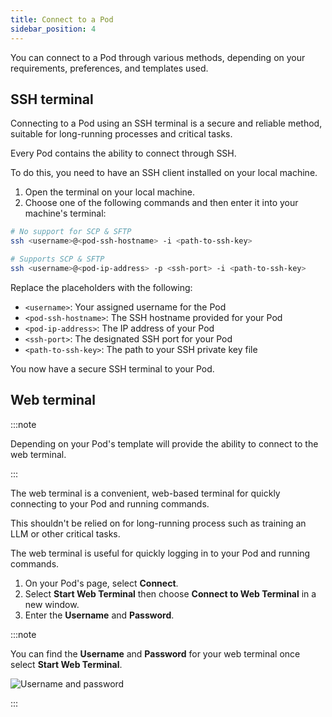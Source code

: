 ```yaml
---
title: Connect to a Pod
sidebar_position: 4
---
```


You can connect to a Pod through various methods, depending on your requirements, preferences, and templates used.

## SSH terminal

Connecting to a Pod using an SSH terminal is a secure and reliable method, suitable for long-running processes and critical tasks.

Every Pod contains the ability to connect through SSH.

To do this, you need to have an SSH client installed on your local machine.

1. Open the terminal on your local machine.
2. Choose one of the following commands and then enter it into your machine's terminal:

```bash
# No support for SCP & SFTP
ssh <username>@<pod-ssh-hostname> -i <path-to-ssh-key>

# Supports SCP & SFTP
ssh <username>@<pod-ip-address> -p <ssh-port> -i <path-to-ssh-key>
```

Replace the placeholders with the following:

- `<username>`: Your assigned username for the Pod
- `<pod-ssh-hostname>`: The SSH hostname provided for your Pod
- `<pod-ip-address>`: The IP address of your Pod
- `<ssh-port>`: The designated SSH port for your Pod
- `<path-to-ssh-key>`: The path to your SSH private key file

You now have a secure SSH terminal to your Pod.

## Web terminal

:::note

Depending on your Pod's template will provide the ability to connect to the web terminal.

:::

The web terminal is a convenient, web-based terminal for quickly connecting to your Pod and running commands.

This shouldn't be relied on for long-running process such as training an LLM or other critical tasks.

The web terminal is useful for quickly logging in to your Pod and running commands.

1. On your Pod's page, select **Connect**.
2. Select **Start Web Terminal** then choose **Connect to Web Terminal** in a new window.
3. Enter the **Username** and **Password**.

:::note

You can find the **Username** and **Password** for your web terminal once select **Start Web Terminal**.

![Username and password](/img/docs/username-password.png)

:::
